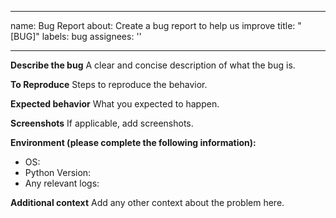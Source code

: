 
---
name: Bug Report
about: Create a bug report to help us improve
title: "[BUG]"
labels: bug
assignees: ''

---

**Describe the bug**
A clear and concise description of what the bug is.

**To Reproduce**
Steps to reproduce the behavior.

**Expected behavior**
What you expected to happen.

**Screenshots**
If applicable, add screenshots.

**Environment (please complete the following information):**
 - OS:
 - Python Version:
 - Any relevant logs:

**Additional context**
Add any other context about the problem here.
